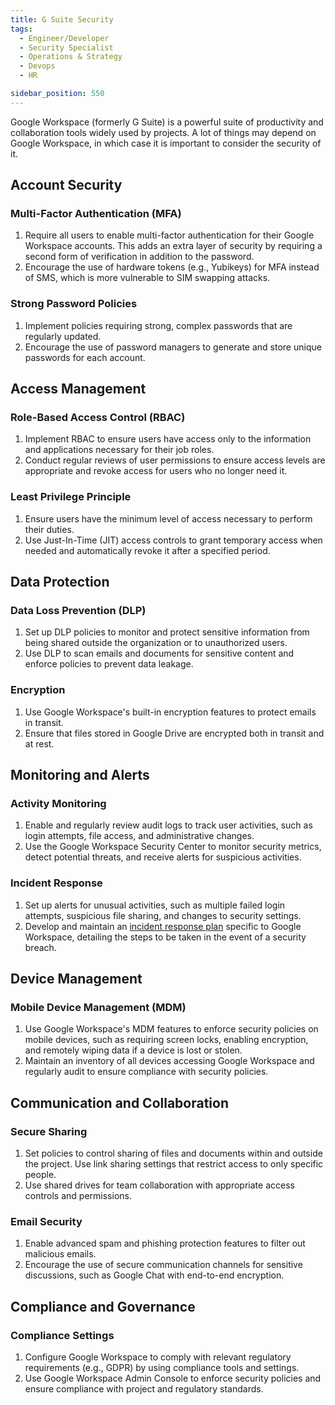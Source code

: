 ```yaml
---
title: G Suite Security
tags:
  - Engineer/Developer
  - Security Specialist
  - Operations & Strategy
  - Devops
  - HR

sidebar_position: 550
---
```


Google Workspace (formerly G Suite) is a powerful suite of productivity and collaboration tools widely used by projects. A lot of things may depend on Google Workspace, in which case it is important to consider the security of it.

## Account Security

### Multi-Factor Authentication (MFA)
1. Require all users to enable multi-factor authentication for their Google Workspace accounts. This adds an extra layer of security by requiring a second form of verification in addition to the password.
2. Encourage the use of hardware tokens (e.g., Yubikeys) for MFA instead of SMS, which is more vulnerable to SIM swapping attacks.

### Strong Password Policies
1. Implement policies requiring strong, complex passwords that are regularly updated.
2. Encourage the use of password managers to generate and store unique passwords for each account.

## Access Management

### Role-Based Access Control (RBAC)
1. Implement RBAC to ensure users have access only to the information and applications necessary for their job roles.
2. Conduct regular reviews of user permissions to ensure access levels are appropriate and revoke access for users who no longer need it.

### Least Privilege Principle
1. Ensure users have the minimum level of access necessary to perform their duties.
2. Use Just-In-Time (JIT) access controls to grant temporary access when needed and automatically revoke it after a specified period.

## Data Protection

### Data Loss Prevention (DLP)
1. Set up DLP policies to monitor and protect sensitive information from being shared outside the organization or to unauthorized users.
2. Use DLP to scan emails and documents for sensitive content and enforce policies to prevent data leakage.

### Encryption
1. Use Google Workspace's built-in encryption features to protect emails in transit.
2. Ensure that files stored in Google Drive are encrypted both in transit and at rest.

## Monitoring and Alerts

### Activity Monitoring
1. Enable and regularly review audit logs to track user activities, such as login attempts, file access, and administrative changes.
2. Use the Google Workspace Security Center to monitor security metrics, detect potential threats, and receive alerts for suspicious activities.

### Incident Response
1. Set up alerts for unusual activities, such as multiple failed login attempts, suspicious file sharing, and changes to security settings.
2. Develop and maintain an [incident response plan](../incident-management/README.md) specific to Google Workspace, detailing the steps to be taken in the event of a security breach.

## Device Management

### Mobile Device Management (MDM)
1. Use Google Workspace's MDM features to enforce security policies on mobile devices, such as requiring screen locks, enabling encryption, and remotely wiping data if a device is lost or stolen.
2. Maintain an inventory of all devices accessing Google Workspace and regularly audit to ensure compliance with security policies.

## Communication and Collaboration

### Secure Sharing
1. Set policies to control sharing of files and documents within and outside the project. Use link sharing settings that restrict access to only specific people.
2. Use shared drives for team collaboration with appropriate access controls and permissions.

### Email Security
1. Enable advanced spam and phishing protection features to filter out malicious emails.
2. Encourage the use of secure communication channels for sensitive discussions, such as Google Chat with end-to-end encryption.

## Compliance and Governance

### Compliance Settings
1. Configure Google Workspace to comply with relevant regulatory requirements (e.g., GDPR) by using compliance tools and settings.
2. Use Google Workspace Admin Console to enforce security policies and ensure compliance with project and regulatory standards.
